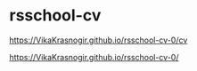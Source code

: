 # rsschool-cv
https://VikaKrasnogir.github.io/rsschool-cv-0/cv

https://VikaKrasnogir.github.io/rsschool-cv-0/
